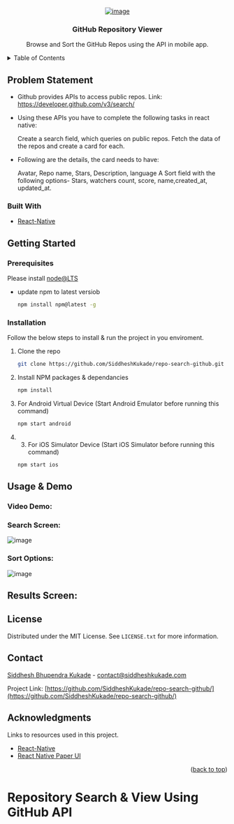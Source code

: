 <br />
<div align="center">
  <a href="https://github.com/SiddheshKukade/repo-search-github/">
  
  ![image](https://user-images.githubusercontent.com/65951872/208174675-d9114c23-bff8-46f7-b35c-7b3ff0f30055.png)

  </a>

  <h3 align="center">GitHub Repository Viewer </h3>

  <p align="center">
   Browse and Sort the GitHub Repos using the API in mobile app.
    <br />
   </p>
</div>



<!-- TABLE OF CONTENTS -->
<details>
  <summary>Table of Contents</summary>
  <ol>
    <li>
      <a href="#problem-statement">Problem Statement</a>
      <ul>
        <li><a href="#built-with">Built With</a></li>
      </ul>
    </li>
    <li>
      <a href="#getting-started">Getting Started</a>
      <ul>
        <li><a href="#prerequisites">Prerequisites</a></li>
        <li><a href="#installation">Installation</a></li>
      </ul>
    </li>
    <li><a href="#usage-&-demo">Usage</a></li>
    <li><a href="#license">License</a></li>
    <li><a href="#contact">Contact</a></li>
    <li><a href="#acknowledgments">Acknowledgments</a></li>
  </ol>
</details>

## Problem Statement
- Github provides APIs to access public repos. Link: https://developer.github.com/v3/search/

- Using these APIs you have to complete the following tasks in react native:

    Create a search field, which queries on public repos.
    Fetch the data of the repos and create a card for each.   

- Following are the details, the card needs to have:

    Avatar, Repo name, Stars, Description, language 
    A Sort field with the following options-  Stars, watchers count, score, name,created_at, updated_at.
 
### Built With

* [React-Native](https://reactnative.dev)

## Getting Started
### Prerequisites

Please install [node@LTS](https://nodejs.org/en/) 
* update npm to latest versiob
  ```sh
  npm install npm@latest -g
  ```
  
### Installation
Follow the below steps to install & run the project in you enviroment. 

1. Clone the repo
   ```sh
   git clone https://github.com/SiddheshKukade/repo-search-github.git
   ```
2. Install NPM packages & dependancies
   ```sh
   npm install
   ```
3. For Android Virtual Device (Start Android Emulator before running this command)
   ```sh
   npm start android
   ```
4. 3. For iOS Simulator Device (Start iOS Simulator before running this command)
   ```sh
   npm start ios
   ```

## Usage & Demo
### Video Demo: 
### Search Screen: 
![image](https://user-images.githubusercontent.com/65951872/208170949-60cb5cf4-3c13-4c4a-8751-5a6099c3b1a3.png)
### Sort Options:
![image](https://user-images.githubusercontent.com/65951872/208177083-1632ebe5-49a4-451a-aa4c-6dcf213544eb.png)
## Results Screen:

## License

Distributed under the MIT License. See `LICENSE.txt` for more information.

## Contact

[Siddhesh Bhupendra Kukade](https://siddheshkukade.com/) - contact@siddheshkukade.com

Project Link: [https://github.com/SiddheshKukade/repo-search-github/](https://github.com/SiddheshKukade/repo-search-github/)

## Acknowledgments
Links to resources used in this project. 

* [React-Native](https://reactnative.dev)
* [React Native Paper UI ](https://reactnativepaper.com/)


<p align="right">(<a href="#readme-top">back to top</a>)</p>









# Repository Search & View Using GitHub API

#





